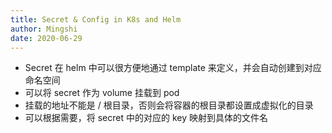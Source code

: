 ```yaml
---
title: Secret & Config in K8s and Helm
author: Mingshi
date: 2020-06-29
---
```


- Secret 在 helm 中可以很方便地通过 template 来定义，并会自动创建到对应命名空间
- 可以将 secret 作为 volume 挂载到 pod
- 挂载的地址不能是 / 根目录，否则会将容器的根目录都设置成虚拟化的目录
- 可以根据需要，将 secret 中的对应的 key 映射到具体的文件名
